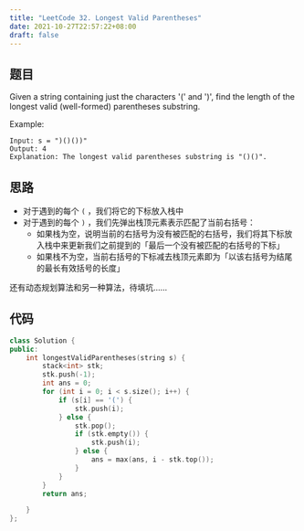 ```yaml
---
title: "LeetCode 32. Longest Valid Parentheses"
date: 2021-10-27T22:57:22+08:00
draft: false
---
```


## 题目

Given a string containing just the characters '(' and ')', find the length of the longest valid (well-formed) parentheses substring.

Example:

```text
Input: s = ")()())"
Output: 4
Explanation: The longest valid parentheses substring is "()()".
```

## 思路

- 对于遇到的每个 `(` ，我们将它的下标放入栈中
- 对于遇到的每个 `)` ，我们先弹出栈顶元素表示匹配了当前右括号：
  - 如果栈为空，说明当前的右括号为没有被匹配的右括号，我们将其下标放入栈中来更新我们之前提到的「最后一个没有被匹配的右括号的下标」
  - 如果栈不为空，当前右括号的下标减去栈顶元素即为「以该右括号为结尾的最长有效括号的长度」

还有动态规划算法和另一种算法，待填坑……

## 代码

```cpp
class Solution {
public:
    int longestValidParentheses(string s) {
        stack<int> stk;
        stk.push(-1);
        int ans = 0;
        for (int i = 0; i < s.size(); i++) {
            if (s[i] == '(') {
                stk.push(i);
            } else {
                stk.pop();
                if (stk.empty()) {
                    stk.push(i);
                } else {
                    ans = max(ans, i - stk.top());
                }
            }
        }
        return ans;

    }
};
```
